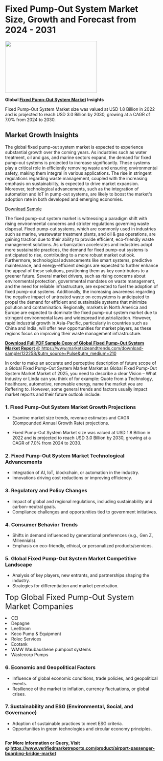 <H1>Fixed Pump-Out System Market Size, Growth and Forecast from 2024 - 2031</H1><img class="aligncenter size-medium wp-image-584254" src="https://thirdeyenews.in/wp-content/uploads/2024/09/Global-Market-Research-300x168.jpeg" alt="" width="300" height="168" /><p><strong>Global&nbsp;<a href="https://www.marketsizeandtrends.com/download-sample/122258/&amp;utm_source=Pulse&amp;utm_medium=210">Fixed Pump-Out System Market</a> Insights</strong></p><p>Fixed Pump-Out System Market size was valued at USD 1.8 Billion in 2022 and is projected to reach USD 3.0 Billion by 2030, growing at a CAGR of 7.0% from 2024 to 2030.</p><p><h2>Market Growth Insights</h2> <p>The global fixed pump-out system market is expected to experience substantial growth over the coming years. As industries such as water treatment, oil and gas, and marine sectors expand, the demand for fixed pump-out systems is projected to increase significantly. These systems play a critical role in efficiently removing waste and ensuring environmental safety, making them integral in various applications. The rise in stringent regulations regarding waste management, coupled with the increasing emphasis on sustainability, is expected to drive market expansion. Moreover, technological advancements, such as the integration of automation and IoT in pump-out systems, are likely to boost the market's adoption rate in both developed and emerging economies.</p> <p><a href="#">Download Sample</a></p> <p>The fixed pump-out system market is witnessing a paradigm shift with rising environmental concerns and stricter regulations governing waste disposal. Fixed pump-out systems, which are commonly used in industries such as marine, wastewater treatment plants, and oil & gas operations, are gaining traction due to their ability to provide efficient, eco-friendly waste management solutions. As urbanization accelerates and industries adopt more sustainable practices, the demand for fixed pump-out systems is anticipated to rise, contributing to a more robust market outlook. Furthermore, technological advancements like smart systems, predictive maintenance, and energy-efficient designs are expected to further enhance the appeal of these solutions, positioning them as key contributors to a greener future. Several market drivers, such as rising concerns about environmental protection, governmental mandates on waste management, and the need for reliable infrastructure, are expected to fuel the adoption of fixed pump-out systems. Additionally, the increasing awareness regarding the negative impact of untreated waste on ecosystems is anticipated to propel the demand for efficient and sustainable systems that minimize pollution and contamination. Regionally, markets in North America and Europe are expected to dominate the fixed pump-out system market due to stringent environmental laws and widespread industrialization. However, rapid industrial growth in Asia-Pacific, particularly in countries such as China and India, will offer new opportunities for market players, as these regions focus on improving their waste management infrastructure. <p><a href="#"></p><p><span class=""><strong>Download Full PDF Sample Copy of Global Fixed Pump-Out System Market Report</strong> @ <a href="https://www.marketsizeandtrends.com/download-sample/122258/&amp;utm_source=Pulse&amp;utm_medium=210" target="_blank">https://www.marketsizeandtrends.com/download-sample/122258/&amp;utm_source=Pulse&amp;utm_medium=210</a></span></p><p>In order to make an accurate and perceptive description of future scope of a Global&nbsp;Fixed Pump-Out System Market Market as Global&nbsp;Fixed Pump-Out System Market Market of 2025, you need to describe a clear Vision &ndash; What Industry or Linda can you think of for example: Quote from a Technology, healthcare, automotive, renewable energy, name the market you are Reffering to. However, some general trends and factors usually impact market reports and their future outlook include:</p><h3>1.&nbsp;<strong>Fixed Pump-Out System Market Growth Projections</strong></h3><ul><li>Examine market size trends, revenue estimates and CAGR (Compounded Annual Growth Rate) projections.</li><li><p>Fixed Pump-Out System Market size was valued at USD 1.8 Billion in 2022 and is projected to reach USD 3.0 Billion by 2030, growing at a CAGR of 7.0% from 2024 to 2030.</p></li></ul><h3>2.&nbsp;<strong>Fixed Pump-Out System Market Technological Advancements</strong></h3><ul><li>Integration of AI, IoT, blockchain, or automation in the industry.</li><li>Innovations driving cost reductions or improving efficiency.</li></ul><h3>3.&nbsp;<strong>Regulatory and Policy Changes</strong></h3><ul><li>Impact of global and regional regulations, including sustainability and carbon-neutral goals.</li><li>Compliance challenges and opportunities tied to government initiatives.</li></ul><h3>4.&nbsp;<strong>Consumer Behavior Trends</strong></h3><ul><li>Shifts in demand influenced by generational preferences (e.g., Gen Z, Millennials).</li><li>Emphasis on eco-friendly, ethical, or personalized products/services.</li></ul><h3>5.&nbsp;<strong>Global Fixed Pump-Out System Market Competitive Landscape</strong></h3><ul><li>Analysis of key players, new entrants, and partnerships shaping the industry.</li><li>Strategies for differentiation and market penetration.</li></ul><p data-pm-slice="1 1 []"><span style="color: inherit; font-family: inherit; font-size: 25px;">Top Global Fixed Pump-Out System Market Companies</span></p><div class="" data-test-id=""><p><li>CEI</li><li> Depagne</li><li> LeeStrom</li><li> Keco Pump & Equipment</li><li> Rolec Services</li><li> Ecotank</li><li> WMW Waubaushene pumpout systems</li><li> Wastecorp Pumps</li></p></div><h3>6.&nbsp;<strong>Economic and Geopolitical Factors</strong></h3><ul><li>Influence of global economic conditions, trade policies, and geopolitical events.</li><li>Resilience of the market to inflation, currency fluctuations, or global crises.</li></ul><h3>7.&nbsp;<strong>Sustainability and ESG (Environmental, Social, and Governance)</strong></h3><ul><li>Adoption of sustainable practices to meet ESG criteria.</li><li>Opportunities in green technologies and circular economy principles.</li></ul><h2><strong style="font-size: 14px;">For More Information or Query, Visit @&nbsp;</strong><a style="background-color: #ffffff; font-size: 14px;" href="https://www.marketsizeandtrends.com/report/fixed-pump-out-system-market/" target="_blank">https://www.verifiedmarketreports.com/product/airport-passenger-boarding-bridge-market</a></h2>
